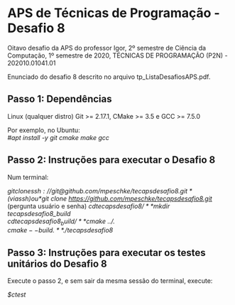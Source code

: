 # APS de Técnicas de Programação - Desafio 8

Oitavo desafio da APS do professor Igor, 2º semestre de Ciência da Computação, 1º semestre de 2020, TÉCNICAS DE PROGRAMAÇÃO (P2N) - 202010.01041.01

Enunciado do desafio 8 descrito no arquivo tp_ListaDesafiosAPS.pdf.

## Passo 1: Dependências

Linux (qualquer distro)
Git >= 2.17.1, CMake >= 3.5 e GCC >= 7.5.0

Por exemplo, no Ubuntu:  
*#apt install -y git cmake make gcc*

## Passo 2: Instruções para executar o Desafio 8

Num terminal:

*$git clone ssh://git@github.com/mpeschke/tecapsdesafio8.git* (via ssh) ou
*$git clone https://github.com/mpeschke/tecapsdesafio8.git* (pergunta usuário e senha)
*$cd tecapsdesafio8/*  
*$mkdir tecapsdesafio8_build*  
*$cd tecapsdesafio8_build/*  
*$cmake ../.*  
*$cmake --build .*  
*$./tecapsdesafio8*

## Passo 3: Instruções para executar os testes unitários do Desafio 8

Execute o passo 2, e sem sair da mesma sessão do terminal, execute:

*$ctest*
